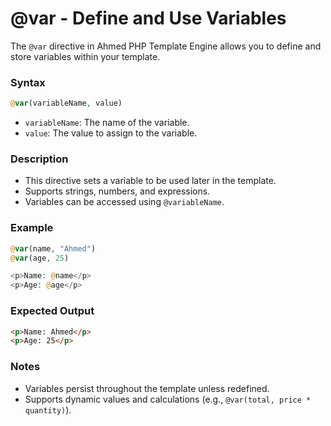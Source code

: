 # @var - Define and Use Variables

The `@var` directive in Ahmed PHP Template Engine allows you to define and store variables within your template.

### Syntax

```php
@var(variableName, value)
```

* `variableName`: The name of the variable.
* `value`: The value to assign to the variable.

### Description

* This directive sets a variable to be used later in the template.
* Supports strings, numbers, and expressions.
* Variables can be accessed using `@variableName`.

### Example

```php
@var(name, "Ahmed")
@var(age, 25)

<p>Name: @name</p>
<p>Age: @age</p>
```

### Expected Output

```html
<p>Name: Ahmed</p>
<p>Age: 25</p>
```

### Notes

* Variables persist throughout the template unless redefined.
* Supports dynamic values and calculations (e.g., `@var(total, price * quantity)`).
